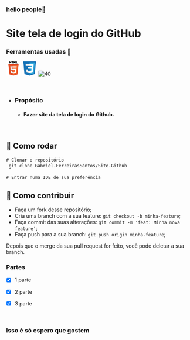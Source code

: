 ### hello people👋

# Site tela de login do GitHub

###  Ferramentas usadas 📓
  
<img src="https://raw.githubusercontent.com/devicons/devicon/master/icons/html5/html5-original-wordmark.svg" alt="40" width="40" height="40" style="max - width:100%;"></img>
<img src="https://raw.githubusercontent.com/devicons/devicon/master/icons/css3/css3-original.svg" alt="40" width="40" height="40" style="max - width:100%;"></img>
<img src="https://user-images.githubusercontent.com/674621/71187801-14e60a80-2280-11ea-94c9-e56576f76baf.png" alt="40" width="40" height="40" style="max - width:100%;"></img>

<br>

* ### Propósito 
    * #### Fazer site da tela de login do Github.

    <br>

## 👷 Como rodar  
```
# Clonar o repositório
 git clone Gabriel-FerreirasSantos/Site-Github
  
# Entrar numa IDE de sua preferência
```

## 🤔 Como contribuir
* Faça um fork desse repositório;
* Cria uma branch com a sua feature: `git checkout -b minha-feature`;
* Faça commit das suas alterações: `git commit -m 'feat: Minha nova feature'`; 
* Faça push para a sua branch: `git push origin minha-feature`;

Depois que o merge da sua pull request for feito, você pode deletar a sua branch.

### Partes

- [x] 1 parte
- [x] 2 parte
- [x] 3 parte

    <br>

### Isso é só espero que gostem    

